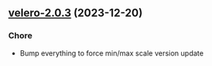 

## [velero-2.0.3](https://github.com/truecharts/charts/compare/velero-2.0.2...velero-2.0.3) (2023-12-20)

### Chore

- Bump everything to force min/max scale version update
  
  